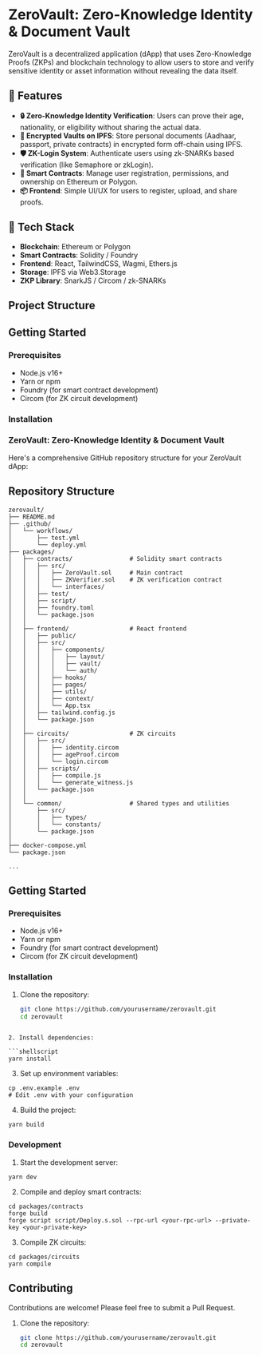 
# ZeroVault: Zero-Knowledge Identity & Document Vault

ZeroVault is a decentralized application (dApp) that uses Zero-Knowledge Proofs (ZKPs) and blockchain technology to allow users to store and verify sensitive identity or asset information without revealing the data itself.

## 🔐 Features

- **🔒 Zero-Knowledge Identity Verification**: Users can prove their age, nationality, or eligibility without sharing the actual data.
- **🧠 Encrypted Vaults on IPFS**: Store personal documents (Aadhaar, passport, private contracts) in encrypted form off-chain using IPFS.
- **🛡 ZK-Login System**: Authenticate users using zk-SNARKs based verification (like Semaphore or zkLogin).
- **🔗 Smart Contracts**: Manage user registration, permissions, and ownership on Ethereum or Polygon.
- **📦 Frontend**: Simple UI/UX for users to register, upload, and share proofs.

## 📁 Tech Stack

- **Blockchain**: Ethereum or Polygon
- **Smart Contracts**: Solidity / Foundry
- **Frontend**: React, TailwindCSS, Wagmi, Ethers.js
- **Storage**: IPFS via Web3.Storage
- **ZKP Library**: SnarkJS / Circom / zk-SNARKs

## Project Structure



## Getting Started

### Prerequisites

- Node.js v16+
- Yarn or npm
- Foundry (for smart contract development)
- Circom (for ZK circuit development)

### Installation

### ZeroVault: Zero-Knowledge Identity & Document Vault

Here's a comprehensive GitHub repository structure for your ZeroVault dApp:


## Repository Structure

```plaintext
zerovault/
├── README.md
├── .github/
│   └── workflows/
│       ├── test.yml
│       └── deploy.yml
├── packages/
│   ├── contracts/                # Solidity smart contracts
│   │   ├── src/
│   │   │   ├── ZeroVault.sol     # Main contract
│   │   │   ├── ZKVerifier.sol    # ZK verification contract
│   │   │   └── interfaces/
│   │   ├── test/
│   │   ├── script/
│   │   ├── foundry.toml
│   │   └── package.json
│   │
│   ├── frontend/                 # React frontend
│   │   ├── public/
│   │   ├── src/
│   │   │   ├── components/
│   │   │   │   ├── layout/
│   │   │   │   ├── vault/
│   │   │   │   └── auth/
│   │   │   ├── hooks/
│   │   │   ├── pages/
│   │   │   ├── utils/
│   │   │   ├── context/
│   │   │   └── App.tsx
│   │   ├── tailwind.config.js
│   │   └── package.json
│   │
│   ├── circuits/                 # ZK circuits
│   │   ├── src/
│   │   │   ├── identity.circom
│   │   │   ├── ageProof.circom
│   │   │   └── login.circom
│   │   ├── scripts/
│   │   │   ├── compile.js
│   │   │   └── generate_witness.js
│   │   └── package.json
│   │
│   └── common/                   # Shared types and utilities
│       ├── src/
│       │   ├── types/
│       │   └── constants/
│       └── package.json
│
├── docker-compose.yml
└── package.json
```

```typescriptreact project="zerovault"
...
```


## Getting Started

### Prerequisites

- Node.js v16+
- Yarn or npm
- Foundry (for smart contract development)
- Circom (for ZK circuit development)

### Installation

1. Clone the repository:
   ```bash
   git clone https://github.com/yourusername/zerovault.git
   cd zerovault
```

2. Install dependencies:

```shellscript
yarn install
```


3. Set up environment variables:

```shellscript
cp .env.example .env
# Edit .env with your configuration
```


4. Build the project:

```shellscript
yarn build
```




### Development

1. Start the development server:

```shellscript
yarn dev
```


2. Compile and deploy smart contracts:

```shellscript
cd packages/contracts
forge build
forge script script/Deploy.s.sol --rpc-url <your-rpc-url> --private-key <your-private-key>
```


3. Compile ZK circuits:

```shellscript
cd packages/circuits
yarn compile
```




## Contributing

Contributions are welcome! Please feel free to submit a Pull Request.
1. Clone the repository:
   ```bash
   git clone https://github.com/yourusername/zerovault.git
   cd zerovault
